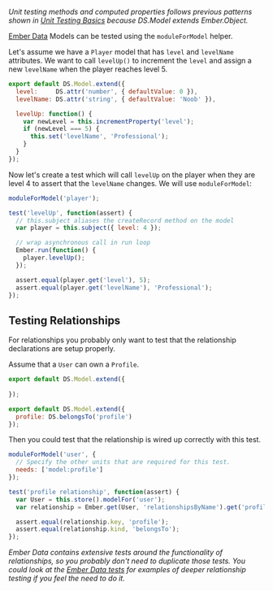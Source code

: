 _Unit testing methods and computed properties follows previous patterns shown 
in [Unit Testing Basics] because DS.Model extends Ember.Object._

[Ember Data] Models can be tested using the `moduleForModel` helper.

Let's assume we have a `Player` model that has `level` and `levelName` 
attributes. We want to call `levelUp()` to increment the `level` and assign a 
new `levelName` when the player reaches level 5.

```app/models/player.js
export default DS.Model.extend({
  level:     DS.attr('number', { defaultValue: 0 }),
  levelName: DS.attr('string', { defaultValue: 'Noob' }),

  levelUp: function() {
    var newLevel = this.incrementProperty('level');
    if (newLevel === 5) {
      this.set('levelName', 'Professional');
    }
  }
});
```

Now let's create a test which will call `levelUp` on the player when they are
level 4 to assert that the `levelName` changes. We will use `moduleForModel`:

```tests/unit/models/player-test.js
moduleForModel('player');

test('levelUp', function(assert) {
  // this.subject aliases the createRecord method on the model
  var player = this.subject({ level: 4 });

  // wrap asynchronous call in run loop
  Ember.run(function() {
    player.levelUp();
  });

  assert.equal(player.get('level'), 5);
  assert.equal(player.get('levelName'), 'Professional');
});
```

## Testing Relationships

For relationships you probably only want to test that the relationship
declarations are setup properly.

Assume that a `User` can own a `Profile`.

```app/models/profile.js
export default DS.Model.extend({
  
});
```

```app/models/user.js
export default DS.Model.extend({
  profile: DS.belongsTo('profile')
});
```

Then you could test that the relationship is wired up correctly
with this test.

```tests/unit/models/user-test.js
moduleForModel('user', {
  // Specify the other units that are required for this test.
  needs: ['model:profile']
});

test('profile relationship', function(assert) {
  var User = this.store().modelFor('user');
  var relationship = Ember.get(User, 'relationshipsByName').get('profile');

  assert.equal(relationship.key, 'profile');
  assert.equal(relationship.kind, 'belongsTo');
});
```

_Ember Data contains extensive tests around the functionality of
relationships, so you probably don't need to duplicate those tests.  You could
look at the [Ember Data tests] for examples of deeper relationship testing if you
feel the need to do it._

[Ember Data]: https://github.com/emberjs/data
[Unit Testing Basics]: ../unit-testing-basics
[Ember Data tests]: https://github.com/emberjs/data/tree/master/tests
